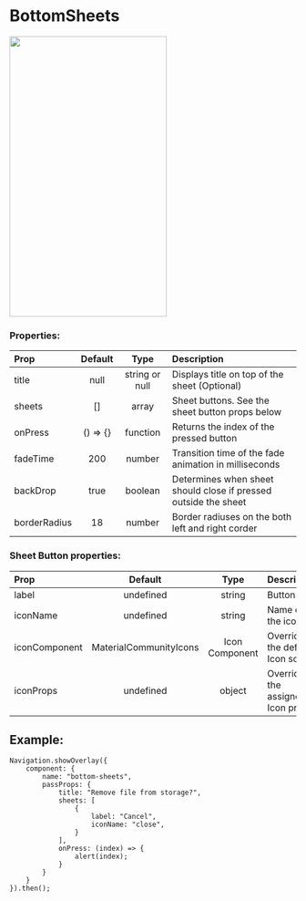 # BottomSheets

<img width="276" height="492" src="https://media.giphy.com/media/WojPozwnuq5aVAR0JE/giphy.gif">

### Properties:

| Prop  | Default  | Type | Description |
| :------------ |:---------------:| :---------------:| :-----|
| title | null | string or null | Displays title on top of the sheet (Optional) |
| sheets | [] | array | Sheet buttons. See the sheet button props below |
| onPress | () => {} | function | Returns the index of the pressed button |
| fadeTime | 200 | number | Transition time of the fade animation in milliseconds |
| backDrop | true | boolean | Determines when sheet should close if pressed outside the sheet |
| borderRadius | 18 | number | Border radiuses on the both left and right corder |

### Sheet Button properties:

| Prop  | Default  | Type | Description |
| :------------ |:---------------:| :---------------:| :-----|
| label | undefined | string | Button label |
| iconName | undefined | string | Name of the icon |
| iconComponent | MaterialCommunityIcons | Icon Component | Overrides the default Icon source |
| iconProps | undefined | object | Overrides the assigned Icon props |

## Example:
```
Navigation.showOverlay({
    component: {
        name: "bottom-sheets",
        passProps: {
            title: "Remove file from storage?",
            sheets: [
                {
                    label: "Cancel",
                    iconName: "close",
                }
            ],
            onPress: (index) => {
                alert(index);
            }
        }
    }
}).then();
```
